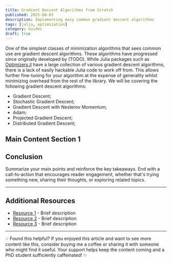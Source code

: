 ```yaml
---
title: Gradient Descent Algorithms from Scratch
published: 2025-08-03
description: Implementing many common gradient descent algorithms
tags: [julia, optimization]
category: Guides
draft: true
---
```


One of the simplest classes of minimization algorithms that sees common use are gradient descent algorithms. These algorithms have progressed since originally developed by (TODO). While Julia packages such as [Optimizers.jl](https://fluxml.ai/Optimisers.jl/stable/) have a large collection of various gradient descent algorithms, there is a lack of easily hackable Julia code to work off from. This allows further fine-tuning for your algorithm at the expense of generality whilst minimizing overhead from the rest of the library. We will be covering the following gradient descent algorithms:

- Gradient Descent;
- Stochastic Gradient Descent;
- Gradient Descent with Nesterov Momentum;
- Adam;
- Projected Gradient Descent;
- Distributed Gradient Descent;

## Main Content Section 1



## Conclusion

Summarize your main points and reinforce the key takeaways. End with a call-to-action that encourages reader engagement, whether that's trying something new, sharing their thoughts, or exploring related topics.

---

## Additional Resources

- [Resource 1](URL) - Brief description
- [Resource 2](URL) - Brief description
- [Resource 3](URL) - Brief description

---

💡 Found this helpful? If you enjoyed this article and want to see more content like this, consider buying me a coffee or sharing it with someone who might find it useful. Your support helps keep the content coming and a PhD student sufficiently caffeinated! ✨

